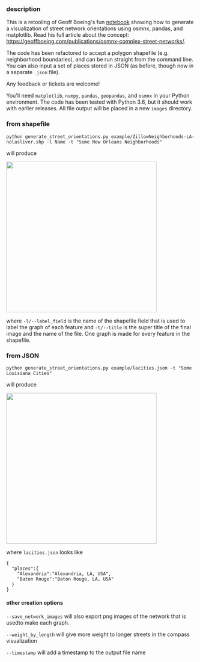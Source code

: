 ### description

This is a retooling of Geoff Boeing's fun [notebook](https://github.com/gboeing/osmnx-examples/blob/master/notebooks/17-street-network-orientations.ipynb) showing how to generate a visualization of street network orientations using osmnx, pandas, and matplotlib. Read his full article about the concept: https://geoffboeing.com/publications/osmnx-complex-street-networks/. 

The code has been refactored to accept a polygon shapefile (e.g. neighborhood boundaries), and can be run straight from the command line. You can also input a set of places stored in JSON (as before, though now in a separate `.json` file).

Any feedback or tickets are welcome!

You'll need `matplotlib`, `numpy`, `pandas`, `geopandas`, and `osmnx` in your Python environment. The code has been tested with Python 3.6, but it should work with earlier releases. All file output will be placed in a new `images` directory.

### from shapefile

    python generate_street_orientations.py example/ZillowNeighborhoods-LA-nolasliver.shp -l Name -t "Some New Orleans Neighborhoods"
    
will produce

<img src="https://raw.githubusercontent.com/mradamcox/osmnx-street-compass/master/example/some_new_orleans_neighborhoods.png" width="400" />

where `-l/--label_field` is the name of the shapefile field that is used to label the graph of each feature and `-t/--title` is the super title of the final image and the name of the file. One graph is made for every feature in the shapefile.

### from JSON

    python generate_street_orientations.py example/lacities.json -t "Some Louisiana Cities"

will produce

<img src="https://raw.githubusercontent.com/mradamcox/osmnx-street-compass/master/example/some_louisiana_cities.png" width="400" />

where `lacities.json` looks like

    {
      "places":{
        "Alexandria":"Alexandria, LA, USA",
        "Baton Rouge":"Baton Rouge, LA, USA"
      }
    }

#### other creation options

`--save_network_images` will also export png images of the network that is usedto make each graph.

`--weight_by_length` will give more weight to longer streets in the compass visualization

`--timestamp` will add a timestamp to the output file name
